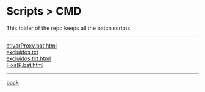 # Scripts > CMD
This folder of the repo keeps all the batch scripts

---------------------------
[ativarProxy.bat.html](ativarProxy.bat.html)<br>
[excluidos.txt](excluidos.txt)<br>
[excluidos.txt.html](excluidos.txt.html)<br>
[FixaIP.bat.html](FixaIP.bat.html)<br>

---------------------------

[back](../)
